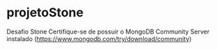 # projetoStone
Desafio Stone
Certifique-se de possuir o MongoDB Community Server instalado (https://www.mongodb.com/try/download/community)